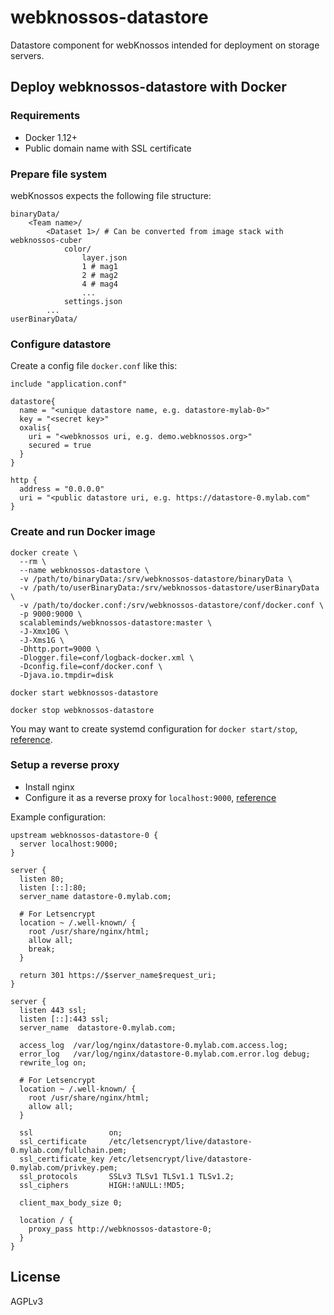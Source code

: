 # webknossos-datastore
Datastore component for webKnossos intended for deployment on storage servers.

## Deploy webknossos-datastore with Docker

### Requirements
* Docker 1.12+
* Public domain name with SSL certificate

### Prepare file system
webKnossos expects the following file structure:
```
binaryData/
    <Team name>/
        <Dataset 1>/ # Can be converted from image stack with webknossos-cuber
            color/
                layer.json
                1 # mag1
                2 # mag2
                4 # mag4
                ...
            settings.json
        ...
userBinaryData/
```

### Configure datastore
Create a config file `docker.conf` like this:
```
include "application.conf"

datastore{
  name = "<unique datastore name, e.g. datastore-mylab-0>"
  key = "<secret key>"
  oxalis{
    uri = "<webknossos uri, e.g. demo.webknossos.org>"
    secured = true
  }
}

http {
  address = "0.0.0.0"
  uri = "<public datastore uri, e.g. https://datastore-0.mylab.com"
}
```

### Create and run Docker image
```
docker create \
  --rm \
  --name webknossos-datastore \
  -v /path/to/binaryData:/srv/webknossos-datastore/binaryData \
  -v /path/to/userBinaryData:/srv/webknossos-datastore/userBinaryData \
  -v /path/to/docker.conf:/srv/webknossos-datastore/conf/docker.conf \
  -p 9000:9000 \
  scalableminds/webknossos-datastore:master \
  -J-Xmx10G \
  -J-Xms1G \
  -Dhttp.port=9000 \
  -Dlogger.file=conf/logback-docker.xml \
  -Dconfig.file=conf/docker.conf \
  -Djava.io.tmpdir=disk

docker start webknossos-datastore

docker stop webknossos-datastore
```
You may want to create systemd configuration for `docker start/stop`, [reference](https://docs.docker.com/engine/admin/host_integration/).


### Setup a reverse proxy
* Install nginx
* Configure it as a reverse proxy for `localhost:9000`, [reference](https://www.digitalocean.com/community/tutorials/understanding-nginx-http-proxying-load-balancing-buffering-and-caching)

Example configuration:
```
upstream webknossos-datastore-0 {
  server localhost:9000;
}

server {
  listen 80;
  listen [::]:80;
  server_name datastore-0.mylab.com;

  # For Letsencrypt
  location ~ /.well-known/ {
    root /usr/share/nginx/html;
    allow all;
    break;
  }

  return 301 https://$server_name$request_uri;
}

server {
  listen 443 ssl;
  listen [::]:443 ssl;
  server_name  datastore-0.mylab.com;

  access_log  /var/log/nginx/datastore-0.mylab.com.access.log;
  error_log   /var/log/nginx/datastore-0.mylab.com.error.log debug;
  rewrite_log on;

  # For Letsencrypt
  location ~ /.well-known/ {
    root /usr/share/nginx/html;
    allow all;
  }

  ssl                 on;
  ssl_certificate     /etc/letsencrypt/live/datastore-0.mylab.com/fullchain.pem;
  ssl_certificate_key /etc/letsencrypt/live/datastore-0.mylab.com/privkey.pem;
  ssl_protocols       SSLv3 TLSv1 TLSv1.1 TLSv1.2;
  ssl_ciphers         HIGH:!aNULL:!MD5;

  client_max_body_size 0;

  location / {
    proxy_pass http://webknossos-datastore-0;
  }
}
```

## License
AGPLv3

